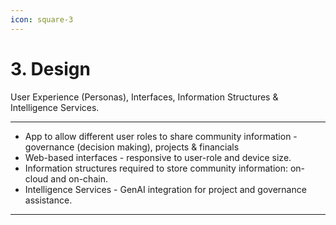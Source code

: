```yaml
---
icon: square-3
---
```


# 3. Design

User Experience (Personas), Interfaces, Information Structures & Intelligence Services.

***

* App to allow different user roles to share community information - governance (decision making), projects & financials
* Web-based interfaces - responsive to user-role and device size.
* Information structures required to store community information: on-cloud and on-chain.
* Intelligence Services - GenAI integration for project and governance assistance.

***

<figure><img src="https://lh7-rt.googleusercontent.com/docsz/AD_4nXd5mwK8Arl1Lp1QQ86ynHSNj7bwXQo83Mp6DW50fWqA1VI9UZd9pC9xey-VQ67-SxEg-q-PEZSmoaU7LQ8MHMyXHKtqDNIOS51iRPbugJjTTovRdPDyfhtggpZvk3G1lNKmoZHyhQ?key=lBSfp4c3gvE0L01DHf_9ExZ2" alt=""><figcaption></figcaption></figure>
